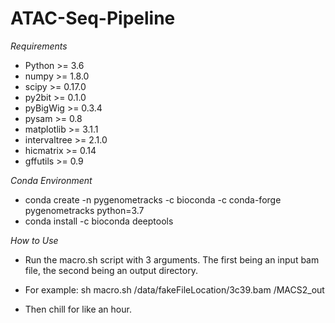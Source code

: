 # ATAC-Seq-Pipeline


*Requirements*

  - Python >= 3.6
  - numpy >= 1.8.0 
  - scipy >= 0.17.0
  - py2bit >= 0.1.0
  - pyBigWig >= 0.3.4
  - pysam >= 0.8
  - matplotlib >= 3.1.1
  - intervaltree >= 2.1.0
  - hicmatrix >= 0.14
  - gffutils >= 0.9

*Conda Environment*

  - conda create -n pygenometracks -c bioconda -c conda-forge pygenometracks python=3.7
  - conda install -c bioconda deeptools
  
*How to Use*

  - Run the macro.sh script with 3 arguments. The first being an input bam file, the second being an output directory.
  - For example:
    sh macro.sh /data/fakeFileLocation/3c39.bam /MACS2_out
  
  
  - Then chill for like an hour.
